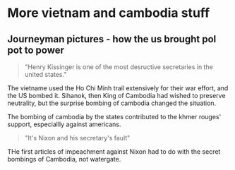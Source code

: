 More vietnam and cambodia stuff
=======

Journeyman pictures - how the us brought pol pot to power
------------
> "Henry Kissinger is one of the most desructive secretaries in the united states."

The vietname used the Ho Chi Minh trail extensively for their war effort, and the US bombed it. Sihanok, then King of Cambodia had wished to preserve neutrality, but the surprise bombing of cambodia changed the situation.

The bombing of cambodia by the states contributed to the khmer rouges' support, especiallly against americans.

> "It's Nixon and his secretary's fault"

THe first articles of impeachment against Nixon had to do with the secret bombings of Cambodia, not watergate.
